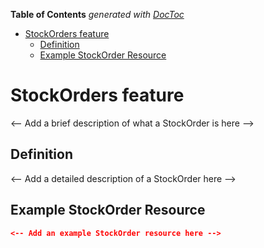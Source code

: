 <!-- START doctoc generated TOC please keep comment here to allow auto update -->
<!-- DON'T EDIT THIS SECTION, INSTEAD RE-RUN doctoc TO UPDATE -->

**Table of Contents** _generated with [DocToc](https://github.com/thlorenz/doctoc)_

- [StockOrders feature](#stockorders-feature)
  - [Definition](#definition)
  - [Example StockOrder Resource](#example-stockorder-resource)

<!-- END doctoc generated TOC please keep comment here to allow auto update -->

# StockOrders feature

<-- Add a brief description of what a StockOrder is here -->

## Definition

<-- Add a detailed description of a StockOrder here -->

## Example StockOrder Resource

```json
<-- Add an example StockOrder resource here -->
```
